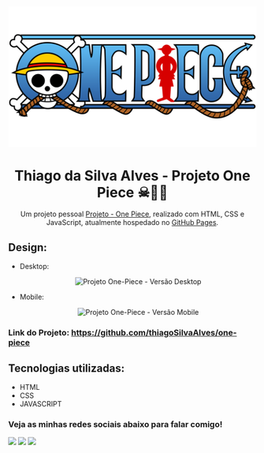 <div>
    <img src="./src/imagens/one-piece-logo.png" alt-"Logo"/>
</div>

<h1 align="center">
    Thiago da Silva Alves - Projeto One Piece ☠🏴‍☠️
</h1>

<p align="center">
    Um projeto pessoal <a href="https://github.com/thiagoSilvaAlves/one-piece" target="_blank">Projeto - One Piece</a>, realizado com HTML, CSS e JavaScript, atualmente hospedado no <a href="https://thiagosilvaalves.github.io/one-piece/" target="_blank">GitHub Pages</a>.
</p>

## Design:

- Desktop:
  <p align="center">
    <img src="./src/Design/op-desktop-version.gif" alt="Projeto One-Piece - Versão Desktop">
  </p>

- Mobile:
  <p align="center">
    <img src="./src/Design/op-mobile-version.gif" alt="Projeto One-Piece - Versão Mobile">
  <p>

### Link do Projeto: <a href="https://github.com/thiagoSilvaAlves/one-piece" target="_blank">https://github.com/thiagoSilvaAlves/one-piece</a>

## Tecnologias utilizadas:

- HTML
- CSS
- JAVASCRIPT

### Veja as minhas redes sociais abaixo para falar comigo!

 <div>
    <a href="https://instagram.com/_thiagosatsato?igshid=NzZlODBkYWE4Ng==" target="_blank"><img src="https://img.shields.io/badge/-Instagram-%23E4405F?style=for-the-badge&logo=instagram&logoColor=white" target="_blank"></a>
    <a href = "https://thiagodevprofissional@gmail.com"><img src="https://img.shields.io/badge/-Gmail-%23333?style=for-the-badge&logo=gmail&logoColor=white" target="_blank"></a>
    <a href="https://www.linkedin.com/in/thiago-da-silva-alves/" target="_blank"><img src="https://img.shields.io/badge/-LinkedIn-%230077B5?style=for-the-badge&logo=linkedin&logoColor=white" target="_blank"></a>
 </div>
